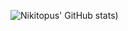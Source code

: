 ![Nikitopus' GitHub stats](https://github-readme-stats.vercel.app/api?username=nikitopus&show=reviews,discussions_started,discussions_answered,prs_merged,prs_merged_percentage&&show_icons=true))

